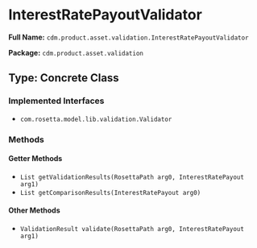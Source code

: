 # InterestRatePayoutValidator

**Full Name:** `cdm.product.asset.validation.InterestRatePayoutValidator`

**Package:** `cdm.product.asset.validation`

## Type: Concrete Class

### Implemented Interfaces

- `com.rosetta.model.lib.validation.Validator`

### Methods

#### Getter Methods

- `List getValidationResults(RosettaPath arg0, InterestRatePayout arg1)`
- `List getComparisonResults(InterestRatePayout arg0)`

#### Other Methods

- `ValidationResult validate(RosettaPath arg0, InterestRatePayout arg1)`

